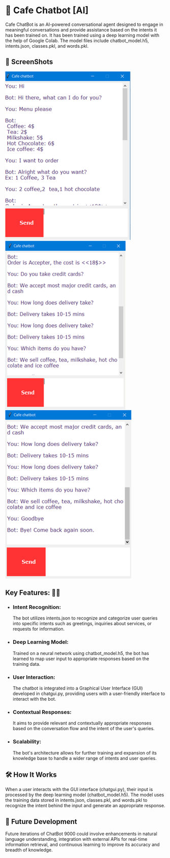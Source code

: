 # 🚀 Cafe Chatbot [AI]

Cafe ChatBot is an AI-powered conversational agent designed to engage in meaningful conversations and provide assistance based on the intents it has been trained on. It has been trained using a deep learning model with the help of Google Colab. The model files include chatbot_model.h5, intents.json, classes.pkl, and words.pkl.

## 🚀 ScreenShots

![screen-1](screenshots/1.png?raw=true)
![screen-2](screenshots/2.png?raw=true)
![screen-3](screenshots/3.png?raw=true)

## Key Features: 👨‍💻

- ### Intent Recognition:

  The bot utilizes intents.json to recognize and categorize user queries into specific intents such as greetings, inquiries about services, or requests for information.

- ### Deep Learning Model:

  Trained on a neural network using chatbot_model.h5, the bot has learned to map user input to appropriate responses based on the training data.

- ### User Interaction:

  The chatbot is integrated into a Graphical User Interface (GUI) developed in chatgui.py, providing users with a user-friendly interface to interact with the bot.

- ### Contextual Responses:

  It aims to provide relevant and contextually appropriate responses based on the conversation flow and the intent of the user's queries.

- ### Scalability:
  The bot's architecture allows for further training and expansion of its knowledge base to handle a wider range of intents and user queries.

## 🛠 How It Works

When a user interacts with the GUI interface (chatgui.py), their input is processed by the deep learning model (chatbot_model.h5). The model uses the training data stored in intents.json, classes.pkl, and words.pkl to recognize the intent behind the input and generate an appropriate response.

## 🚀 Future Development

Future iterations of ChatBot 9000 could involve enhancements in natural language understanding, integration with external APIs for real-time information retrieval, and continuous learning to improve its accuracy and breadth of knowledge.
